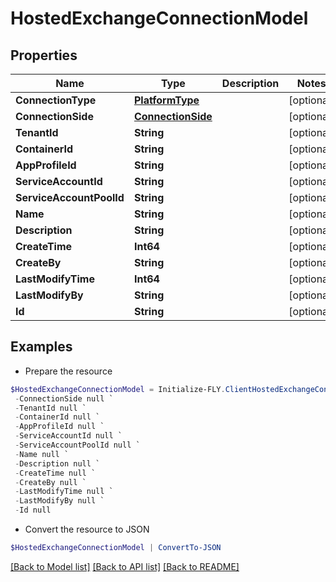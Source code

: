 # HostedExchangeConnectionModel
## Properties

Name | Type | Description | Notes
------------ | ------------- | ------------- | -------------
**ConnectionType** | [**PlatformType**](PlatformType.md) |  | [optional] 
**ConnectionSide** | [**ConnectionSide**](ConnectionSide.md) |  | [optional] 
**TenantId** | **String** |  | [optional] 
**ContainerId** | **String** |  | [optional] 
**AppProfileId** | **String** |  | [optional] 
**ServiceAccountId** | **String** |  | [optional] 
**ServiceAccountPoolId** | **String** |  | [optional] 
**Name** | **String** |  | [optional] 
**Description** | **String** |  | [optional] 
**CreateTime** | **Int64** |  | [optional] 
**CreateBy** | **String** |  | [optional] 
**LastModifyTime** | **Int64** |  | [optional] 
**LastModifyBy** | **String** |  | [optional] 
**Id** | **String** |  | [optional] 

## Examples

- Prepare the resource
```powershell
$HostedExchangeConnectionModel = Initialize-FLY.ClientHostedExchangeConnectionModel  -ConnectionType null `
 -ConnectionSide null `
 -TenantId null `
 -ContainerId null `
 -AppProfileId null `
 -ServiceAccountId null `
 -ServiceAccountPoolId null `
 -Name null `
 -Description null `
 -CreateTime null `
 -CreateBy null `
 -LastModifyTime null `
 -LastModifyBy null `
 -Id null
```

- Convert the resource to JSON
```powershell
$HostedExchangeConnectionModel | ConvertTo-JSON
```

[[Back to Model list]](../README.md#documentation-for-models) [[Back to API list]](../README.md#documentation-for-api-endpoints) [[Back to README]](../README.md)

